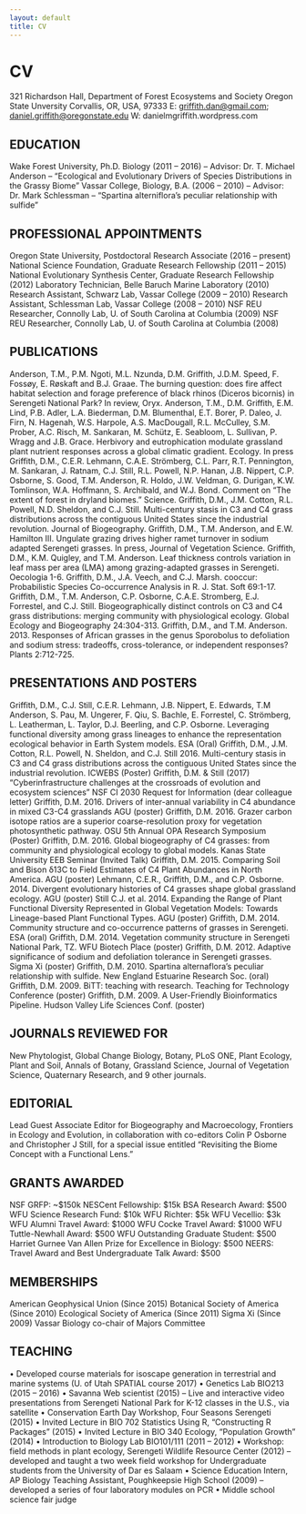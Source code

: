 ```yaml
---
layout: default
title: CV
---
```


# CV

321 Richardson Hall, Department of Forest Ecosystems and Society
Oregon State Unversity
Corvallis, OR, USA, 97333
E: griffith.dan@gmail.com; daniel.griffith@oregonstate.edu
W: danielmgriffith.wordpress.com

## EDUCATION

Wake Forest University, Ph.D. Biology (2011 – 2016)
– Advisor: Dr. T. Michael Anderson
– “Ecological and Evolutionary Drivers of Species Distributions in the Grassy Biome”
Vassar College, Biology, B.A. (2006 – 2010)
– Advisor: Dr. Mark Schlessman
– “Spartina alterniflora’s peculiar relationship with sulfide”

## PROFESSIONAL APPOINTMENTS
Oregon State University, Postdoctoral Research Associate (2016 – present)
National Science Foundation, Graduate Research Fellowship (2011 – 2015)
National Evolutionary Synthesis Center, Graduate Research Fellowship (2012)
Laboratory Technician, Belle Baruch Marine Laboratory (2010)
Research Assistant, Schwarz Lab, Vassar College (2009 – 2010)
Research Assistant, Schlessman Lab, Vassar College (2008 – 2010)
NSF REU Researcher, Connolly Lab, U. of South Carolina at Columbia (2009)
NSF REU Researcher, Connolly Lab, U. of South Carolina at Columbia (2008)

## PUBLICATIONS
Anderson, T.M., P.M. Ngoti, M.L. Nzunda, D.M. Griffith, J.D.M. Speed, F. Fossøy, E. Røskaft and B.J. Graae. The burning question: does fire affect habitat selection and forage preference of black rhinos (Diceros bicornis) in Serengeti National Park? In review, Oryx.
Anderson, T.M., D.M. Griffith, E.M. Lind, P.B. Adler, L.A. Biederman, D.M. Blumenthal, E.T. Borer, P. Daleo, J. Firn, N. Hagenah, W.S. Harpole, A.S. MacDougall, R.L. McCulley, S.M. Prober, A.C. Risch, M. Sankaran, M. Schütz, E. Seabloom, L. Sullivan, P. Wragg and J.B. Grace. Herbivory and eutrophication modulate grassland plant nutrient responses across a global climatic gradient. Ecology. In press
Griffith, D.M., C.E.R. Lehmann, C.A.E. Strömberg, C.L. Parr, R.T. Pennington, M. Sankaran, J. Ratnam, C.J. Still, R.L. Powell, N.P. Hanan, J.B. Nippert, C.P. Osborne, S. Good, T.M. Anderson, R. Holdo, J.W. Veldman, G. Durigan, K.W. Tomlinson, W.A. Hoffmann, S. Archibald, and W.J. Bond. Comment on “The extent of forest in dryland biomes.” Science.
Griffith, D.M., J.M. Cotton, R.L. Powell, N.D. Sheldon, and C.J. Still. Multi-century stasis in C3 and C4 grass distributions across the contiguous United States since the industrial revolution. Journal of Biogeography.
Griffith, D.M., T.M. Anderson, and E.W. Hamilton III. Ungulate grazing drives higher ramet turnover in sodium adapted Serengeti grasses. In press, Journal of Vegetation Science.
Griffith, D.M., K.M. Quigley, and T.M. Anderson. Leaf thickness controls variation in leaf mass per area (LMA) among grazing-adapted grasses in Serengeti. Oecologia 1-6.
Griffith, D.M., J.A. Veech, and C.J. Marsh. cooccur: Probabilistic Species Co-occurrence Analysis in R. J. Stat. Soft 69:1-17.
Griffith, D.M., T.M. Anderson, C.P. Osborne, C.A.E. Stromberg, E.J. Forrestel, and C.J. Still. Biogeographically distinct controls on C3 and C4 grass distributions: merging community with physiological ecology. Global Ecology and Biogeography 24:304-313.
Griffith, D.M., and T.M. Anderson. 2013. Responses of African grasses in the genus Sporobolus to defoliation and sodium stress: tradeoffs, cross-tolerance, or independent responses? Plants 2:712-725.

## PRESENTATIONS AND POSTERS
Griffith, D.M., C.J. Still, C.E.R. Lehmann, J.B. Nippert, E. Edwards, T.M Anderson, S. Pau, M. Ungerer, F. Qiu, S. Bachle, E. Forrestel, C. Strömberg, L. Leatherman, L. Taylor, D.J. Beerling, and C.P. Osborne. Leveraging functional diversity among grass lineages to enhance the representation ecological behavior in Earth System models. ESA (Oral)
Griffith, D.M., J.M. Cotton, R.L. Powell, N. Sheldon, and C.J. Still 2016. Multi-century stasis in C3 and C4 grass distributions across the contiguous United States since the industrial revolution. ICWEBS (Poster)
Griffith, D.M. & Still (2017) “Cyberinfrastructure challenges at the crossroads of evolution and ecosystem sciences” NSF CI 2030 Request for Information (dear colleague letter)
Griffith, D.M. 2016. Drivers of inter-annual variability in C4 abundance in mixed C3-C4 grasslands AGU (poster)
Griffith, D.M. 2016. Grazer carbon isotope ratios are a superior coarse-resolution proxy for vegetation photosynthetic pathway. OSU 5th Annual OPA Research Symposium (Poster)
Griffith, D.M. 2016. Global biogeography of C4 grasses: from community and physiological ecology to global models. Kanas State University EEB Seminar (Invited Talk)
Griffith, D.M. 2015. Comparing Soil and Bison δ13C to Field Estimates of C4 Plant Abundances in North America. AGU (poster)
Lehmann, C.E.R., Griffith, D.M., and C.P. Osborne. 2014. Divergent evolutionary histories of C4 grasses shape global grassland ecology. AGU (poster)
Still C.J. et al. 2014. Expanding the Range of Plant Functional Diversity Represented in Global Vegetation Models: Towards Lineage-based Plant Functional Types. AGU (poster)
Griffith, D.M. 2014. Community structure and co-occurrence patterns of grasses in Serengeti. ESA (oral)
Griffith, D.M. 2014. Vegetation community structure in Serengeti National Park, TZ. WFU Biotech Place (poster)
Griffith, D.M. 2012. Adaptive significance of sodium and defoliation tolerance in Serengeti grasses. Sigma Xi (poster)
Griffith, D.M. 2010. Spartina alternaflora’s peculiar relationship with sulfide. New England Estuarine Research Soc. (oral)
Griffith, D.M. 2009. BiTT: teaching with research. Teaching for Technology Conference (poster)
Griffith, D.M. 2009. A User-Friendly Bioinformatics Pipeline. Hudson Valley Life Sciences Conf. (poster)

## JOURNALS REVIEWED FOR
New Phytologist, Global Change Biology, Botany, PLoS ONE, Plant Ecology, Plant and Soil, Annals of Botany, Grassland Science, Journal of Vegetation Science, Quaternary Research, and 9 other journals.

## EDITORIAL
Lead Guest Associate Editor for Biogeography and Macroecology, Frontiers in Ecology and Evolution, in collaboration with co-editors Colin P Osborne and Christopher J Still, for a special issue entitled “Revisiting the Biome Concept with a Functional Lens.”

## GRANTS AWARDED
NSF GRFP: ~$150k
NESCent Fellowship: $15k
BSA Research Award: $500
WFU Science Research Fund: $10k
WFU Richter: $5k
WFU Vecellio: $3k
WFU Alumni Travel Award: $1000
WFU Cocke Travel Award: $1000
WFU Tuttle-Newhall Award: $500
WFU Outstanding Graduate Student: $500
Harriet Gurnee Van Allen Prize for Excellence in Biology: $500
NEERS: Travel Award and Best Undergraduate Talk Award: $500

## MEMBERSHIPS
American Geophysical Union (Since 2015)
Botanical Society of America (Since 2010)
Ecological Society of America (Since 2011)
Sigma Xi (Since 2009)
Vassar Biology co-chair of Majors Committee

## TEACHING
• Developed course materials for isoscape generation in terrestrial and marine systems (U. of Utah SPATIAL course 2017)
• Genetics Lab BIO213 (2015 – 2016)
• Savanna Web scientist (2015) – Live and interactive video presentations from Serengeti National Park for K-12 classes in the U.S., via satellite
• Conservation Earth Day Workshop, Four Seasons Serengeti (2015)
• Invited Lecture in BIO 702 Statistics Using R, “Constructing R Packages” (2015)
• Invited Lecture in BIO 340 Ecology, “Population Growth” (2014)
• Introduction to Biology Lab BIO101/111 (2011 – 2012)
• Workshop: field methods in plant ecology, Serengeti Wildlife Resource Center (2012) – developed and taught a two week field workshop for Undergraduate students from the University of Dar es Salaam
• Science Education Intern, AP Biology Teaching Assistant, Poughkeepsie High School (2009) – developed a series of four laboratory modules on PCR
• Middle school science fair judge
